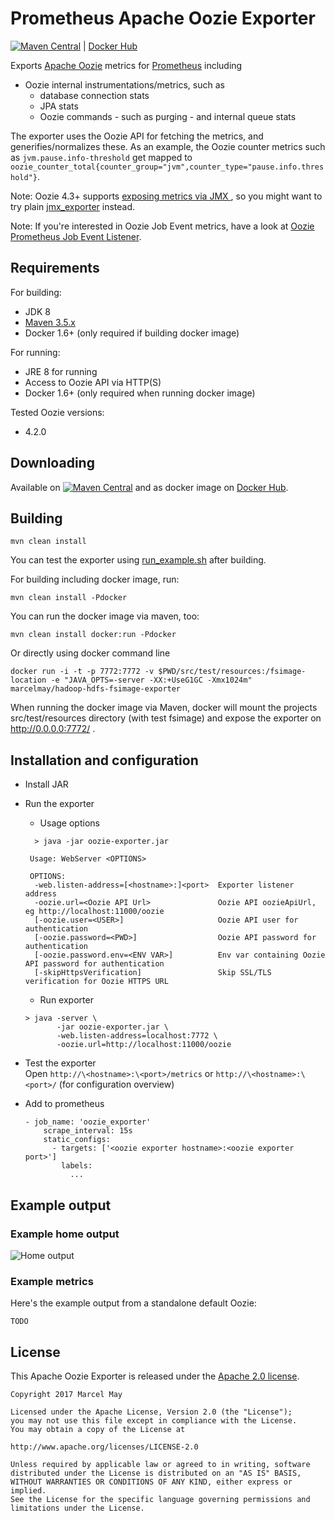 Prometheus Apache Oozie Exporter
=======

[![Maven Central](https://img.shields.io/maven-central/v/de.m3y.prometheus.exporter.oozie/oozie-exporter.svg?style=flat-square)](http://search.maven.org/#search%7Cga%7C1%7Cg%3A%22de.m3y.prometheus.exporter.oozie%22%20AND%20a%3A%22oozie-exporter%22) | [Docker Hub](https://hub.docker.com/r/marcelmay/apache-oozie-exporter/)

Exports [Apache Oozie](http://oozie.apache.org/) metrics for [Prometheus](https://prometheus.io/) including
* Oozie internal instrumentations/metrics, such as
    * database connection stats 
    * JPA stats
    * Oozie commands - such as purging - and internal queue stats
    
The exporter uses the Oozie API for fetching the metrics, and generifies/normalizes these.
As an example, the Oozie counter metrics such as `jvm.pause.info-threshold` get mapped to `oozie_counter_total{counter_group="jvm",counter_type="pause.info.threshold"}`.


Note: Oozie 4.3+ supports [exposing metrics via JMX ](https://issues.apache.org/jira/browse/OOZIE-2507), so you might want to try plain [jmx_exporter](https://github.com/prometheus/jmx_exporter) instead.

Note: If you're interested in Oozie Job Event metrics, have a look at [Oozie Prometheus Job Event Listener](https://github.com/marcelmay/oozie-prometheus-job-event-listener).

## Requirements
For building:
* JDK 8
* [Maven 3.5.x](http://maven.apache.org)
* Docker 1.6+ (only required if building docker image)

For running:
* JRE 8 for running
* Access to Oozie API via HTTP(S)
* Docker 1.6+ (only required when running docker image)

Tested Oozie versions:
* 4.2.0

## Downloading

Available on [![Maven Central](https://img.shields.io/maven-central/v/de.m3y.prometheus.exporter.oozie/oozie-exporter.svg?style=flat-square)](http://search.maven.org/#search%7Cga%7C1%7Cg%3A%22de.m3y.prometheus.exporter.oozie%22%20AND%20a%3A%22oozie-exporter%22) and as docker image on [Docker Hub](https://hub.docker.com/r/marcelmay/apache-oozie-exporter/).

## Building

```mvn clean install```

You can test the exporter using [run_example.sh](run_example.sh) after building.

For building including docker image, run:

```mvn clean install -Pdocker```

You can run the docker image via maven, too:

```mvn clean install docker:run -Pdocker```

Or directly using docker command line

```docker run -i -t -p 7772:7772 -v $PWD/src/test/resources:/fsimage-location -e "JAVA_OPTS=-server -XX:+UseG1GC -Xmx1024m" marcelmay/hadoop-hdfs-fsimage-exporter```

When running the docker image via Maven, docker will mount the projects src/test/resources directory (with test fsimage) and expose the exporter on http://0.0.0.0:7772/ .

## Installation and configuration

* Install JAR
 
* Run the exporter

  * Usage options
  
  ```
    > java -jar oozie-exporter.jar

   Usage: WebServer <OPTIONS>

   OPTIONS:
    -web.listen-address=[<hostname>:]<port>  Exporter listener address
    -oozie.url=<Oozie API Url>               Oozie API oozieApiUrl, eg http://localhost:11000/oozie
    [-oozie.user=<USER>]                     Oozie API user for authentication
    [-oozie.password=<PWD>]                  Oozie API password for authentication
    [-oozie.password.env=<ENV VAR>]          Env var containing Oozie API password for authentication
    [-skipHttpsVerification]                 Skip SSL/TLS verification for Oozie HTTPS URL

  ```
  
  * Run exporter
  ```
  > java -server \
         -jar oozie-exporter.jar \
         -web.listen-address=localhost:7772 \
         -oozie.url=http://localhost:11000/oozie
  ```
  
* Test the exporter  
  Open ```http://\<hostname>:\<port>/metrics``` or ```http://\<hostname>:\<port>/``` (for configuration overview)
   
* Add to prometheus
  ```
  - job_name: 'oozie_exporter'
      scrape_interval: 15s
      static_configs:
        - targets: ['<oozie exporter hostname>:<oozie exporter port>']
          labels:
            ...
  ```

## Example output

### Example home output

![Home output](oozie_exporter_home.png)

### Example metrics
Here's the example output from a standalone default Oozie:

```
TODO
```

## License

This Apache Oozie Exporter is released under the [Apache 2.0 license](LICENSE).

```
Copyright 2017 Marcel May  

Licensed under the Apache License, Version 2.0 (the "License");
you may not use this file except in compliance with the License.
You may obtain a copy of the License at

http://www.apache.org/licenses/LICENSE-2.0

Unless required by applicable law or agreed to in writing, software
distributed under the License is distributed on an "AS IS" BASIS,
WITHOUT WARRANTIES OR CONDITIONS OF ANY KIND, either express or implied.
See the License for the specific language governing permissions and
limitations under the License.
```
